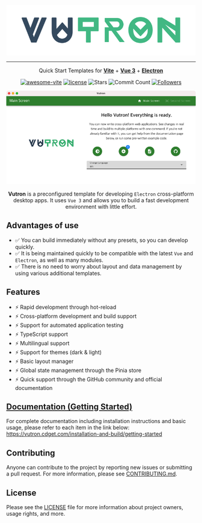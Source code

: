 <div align="center">

![vutron-logo](src/public/images/vutron-logo.webp)

---

Quick Start Templates for **[Vite](https://vitejs.dev)** + **[Vue 3](https://vuejs.org)** + **[Electron](https://www.electronjs.org)**

[![awesome-vite](https://awesome.re/mentioned-badge.svg)](https://github.com/vitejs/awesome-vite) [![license](https://img.shields.io/badge/license-MIT-blue.svg)](https://github.com/jooy2/vutron/blob/main/LICENSE) ![Stars](https://img.shields.io/github/stars/jooy2/vutron?style=social) ![Commit Count](https://img.shields.io/github/commit-activity/y/jooy2/vutron) [![Followers](https://img.shields.io/github/followers/jooy2?style=social)](https://github.com/jooy2)

![vutron-logo](.github/resources/vutron-sample.webp)

**Vutron** is a preconfigured template for developing `Electron` cross-platform desktop apps. It uses `Vue 3` and allows you to build a fast development environment with little effort.

</div>

## Advantages of use

- ✅ You can build immediately without any presets, so you can develop quickly.
- ✅ It is being maintained quickly to be compatible with the latest `Vue` and `Electron`, as well as many modules.
- ✅ There is no need to worry about layout and data management by using various additional templates.

## Features

- ⚡️ Rapid development through hot-reload
- ⚡️ Cross-platform development and build support
- ⚡️ Support for automated application testing
- ⚡️ TypeScript support
- ⚡️ Multilingual support
- ⚡️ Support for themes (dark & light)
- ⚡️ Basic layout manager
- ⚡️ Global state management through the Pinia store
- ⚡️ Quick support through the GitHub community and official documentation

## [Documentation (Getting Started)](https://vutron.cdget.com/installation-and-build/getting-started)

For complete documentation including installation instructions and basic usage, please refer to each item in the link below: https://vutron.cdget.com/installation-and-build/getting-started

## Contributing

Anyone can contribute to the project by reporting new issues or submitting a pull request. For more information, please see [CONTRIBUTING.md](CONTRIBUTING.md).

## License

Please see the [LICENSE](LICENSE) file for more information about project owners, usage rights, and more.
